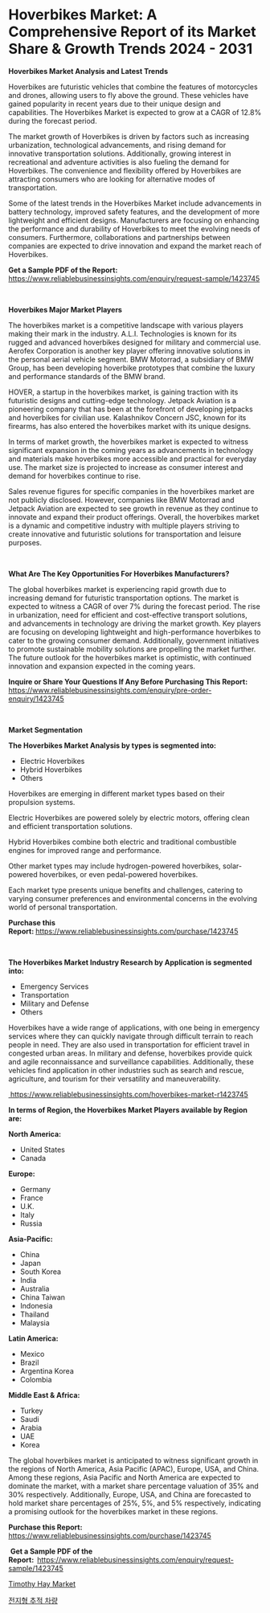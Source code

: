 <p><h1>Hoverbikes Market: A Comprehensive Report of its Market Share & Growth Trends 2024 - 2031</h1></p><p><strong>Hoverbikes Market Analysis and Latest Trends</strong></p>
<p><p>Hoverbikes are futuristic vehicles that combine the features of motorcycles and drones, allowing users to fly above the ground. These vehicles have gained popularity in recent years due to their unique design and capabilities. The Hoverbikes Market is expected to grow at a CAGR of 12.8% during the forecast period.</p><p>The market growth of Hoverbikes is driven by factors such as increasing urbanization, technological advancements, and rising demand for innovative transportation solutions. Additionally, growing interest in recreational and adventure activities is also fueling the demand for Hoverbikes. The convenience and flexibility offered by Hoverbikes are attracting consumers who are looking for alternative modes of transportation.</p><p>Some of the latest trends in the Hoverbikes Market include advancements in battery technology, improved safety features, and the development of more lightweight and efficient designs. Manufacturers are focusing on enhancing the performance and durability of Hoverbikes to meet the evolving needs of consumers. Furthermore, collaborations and partnerships between companies are expected to drive innovation and expand the market reach of Hoverbikes.</p></p>
<p><strong>Get a Sample PDF of the Report:&nbsp;</strong> <a href="https://www.reliablebusinessinsights.com/enquiry/request-sample/1423745">https://www.reliablebusinessinsights.com/enquiry/request-sample/1423745</a></p>
<p>&nbsp;</p>
<p><strong>Hoverbikes Major Market Players</strong></p>
<p><p>The hoverbikes market is a competitive landscape with various players making their mark in the industry. A.L.I. Technologies is known for its rugged and advanced hoverbikes designed for military and commercial use. Aerofex Corporation is another key player offering innovative solutions in the personal aerial vehicle segment. BMW Motorrad, a subsidiary of BMW Group, has been developing hoverbike prototypes that combine the luxury and performance standards of the BMW brand.</p><p>HOVER, a startup in the hoverbikes market, is gaining traction with its futuristic designs and cutting-edge technology. Jetpack Aviation is a pioneering company that has been at the forefront of developing jetpacks and hoverbikes for civilian use. Kalashnikov Concern JSC, known for its firearms, has also entered the hoverbikes market with its unique designs.</p><p>In terms of market growth, the hoverbikes market is expected to witness significant expansion in the coming years as advancements in technology and materials make hoverbikes more accessible and practical for everyday use. The market size is projected to increase as consumer interest and demand for hoverbikes continue to rise.</p><p>Sales revenue figures for specific companies in the hoverbikes market are not publicly disclosed. However, companies like BMW Motorrad and Jetpack Aviation are expected to see growth in revenue as they continue to innovate and expand their product offerings. Overall, the hoverbikes market is a dynamic and competitive industry with multiple players striving to create innovative and futuristic solutions for transportation and leisure purposes.</p></p>
<p>&nbsp;</p>
<p><strong>What Are The Key Opportunities For Hoverbikes Manufacturers?</strong></p>
<p><p>The global hoverbikes market is experiencing rapid growth due to increasing demand for futuristic transportation options. The market is expected to witness a CAGR of over 7% during the forecast period. The rise in urbanization, need for efficient and cost-effective transport solutions, and advancements in technology are driving the market growth. Key players are focusing on developing lightweight and high-performance hoverbikes to cater to the growing consumer demand. Additionally, government initiatives to promote sustainable mobility solutions are propelling the market further. The future outlook for the hoverbikes market is optimistic, with continued innovation and expansion expected in the coming years.</p></p>
<p><strong>Inquire or Share Your Questions If Any Before Purchasing This Report:</strong> <a href="https://www.reliablebusinessinsights.com/enquiry/pre-order-enquiry/1423745">https://www.reliablebusinessinsights.com/enquiry/pre-order-enquiry/1423745</a></p>
<p>&nbsp;</p>
<p><strong>Market Segmentation</strong></p>
<p><strong>The Hoverbikes Market Analysis by types is segmented into:</strong></p>
<p><ul><li>Electric Hoverbikes</li><li>Hybrid Hoverbikes</li><li>Others</li></ul></p>
<p><p>Hoverbikes are emerging in different market types based on their propulsion systems.</p><p>Electric Hoverbikes are powered solely by electric motors, offering clean and efficient transportation solutions.</p><p>Hybrid Hoverbikes combine both electric and traditional combustible engines for improved range and performance.</p><p>Other market types may include hydrogen-powered hoverbikes, solar-powered hoverbikes, or even pedal-powered hoverbikes.</p><p>Each market type presents unique benefits and challenges, catering to varying consumer preferences and environmental concerns in the evolving world of personal transportation.</p></p>
<p><strong>Purchase this Report:&nbsp;</strong><a href="https://www.reliablebusinessinsights.com/purchase/1423745">https://www.reliablebusinessinsights.com/purchase/1423745</a></p>
<p>&nbsp;</p>
<p><strong>The Hoverbikes Market Industry Research by Application is segmented into:</strong></p>
<p><ul><li>Emergency Services</li><li>Transportation</li><li>Military and Defense</li><li>Others</li></ul></p>
<p><p>Hoverbikes have a wide range of applications, with one being in emergency services where they can quickly navigate through difficult terrain to reach people in need. They are also used in transportation for efficient travel in congested urban areas. In military and defense, hoverbikes provide quick and agile reconnaissance and surveillance capabilities. Additionally, these vehicles find application in other industries such as search and rescue, agriculture, and tourism for their versatility and maneuverability.</p></p>
<p><a href="https://www.reliablebusinessinsights.com/hoverbikes-market-r1423745">&nbsp;https://www.reliablebusinessinsights.com/hoverbikes-market-r1423745</a></p>
<p><strong>In terms of Region, the Hoverbikes Market Players available by Region are:</strong></p>
<p>
    <p> <strong> North America: </strong>
        <ul>
            <li>United States</li>
            <li>Canada</li>
        </ul>
        </p> 
    <p> <strong> Europe: </strong>
        <ul>
            <li>Germany</li>
            <li>France</li>
            <li>U.K.</li>
            <li>Italy</li>
            <li>Russia</li>
        </ul>
        </p> 
    <p> <strong> Asia-Pacific: </strong>
        <ul>
            <li>China</li>
            <li>Japan</li>
            <li>South Korea</li>
            <li>India</li>
            <li>Australia</li>
            <li>China Taiwan</li>
            <li>Indonesia</li>
            <li>Thailand</li>
            <li>Malaysia</li>
        </ul>
        </p> 
    <p> <strong> Latin America: </strong>
        <ul>
            <li>Mexico</li>
            <li>Brazil</li>
            <li>Argentina Korea</li>
            <li>Colombia</li>
        </ul>
        </p> 
    <p> <strong> Middle East & Africa: </strong>
        <ul>
            <li>Turkey</li>
            <li>Saudi</li>
            <li>Arabia</li>
            <li>UAE</li>
            <li>Korea</li>
        </ul>
    </p>
    </p>
<p><p>The global hoverbikes market is anticipated to witness significant growth in the regions of North America, Asia Pacific (APAC), Europe, USA, and China. Among these regions, Asia Pacific and North America are expected to dominate the market, with a market share percentage valuation of 35% and 30% respectively. Additionally, Europe, USA, and China are forecasted to hold market share percentages of 25%, 5%, and 5% respectively, indicating a promising outlook for the hoverbikes market in these regions.</p></p>
<p><strong>Purchase this Report: </strong><a href="https://www.reliablebusinessinsights.com/purchase/1423745">https://www.reliablebusinessinsights.com/purchase/1423745</a></p>
<p>&nbsp;<strong>Get a Sample PDF of the Report:&nbsp;&nbsp;</strong><a href="https://www.reliablebusinessinsights.com/enquiry/request-sample/1423745">https://www.reliablebusinessinsights.com/enquiry/request-sample/1423745</a></p>
<p><strong></strong></p>
<p><p><a href="https://github.com/phuonganhit041011/Market-Research-Report-List-1/blob/main/timothy-hay-market.md">Timothy Hay Market</a></p><p><a href="https://github.com/berlianaparadilla48/Market-Research-Report-List-1/blob/main/3502376114170.md">전지형 추적 차량</a></p></p>